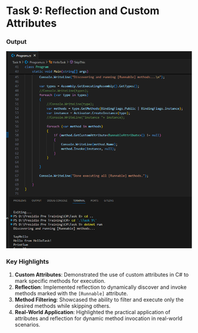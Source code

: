# Task 9: Reflection and Custom Attributes

### Output

![Task 9 Output](image.png)

### Key Highlights

1. **Custom Attributes**: Demonstrated the use of custom attributes in C# to mark specific methods for execution.
2. **Reflection**: Implemented reflection to dynamically discover and invoke methods marked with the `[Runnable]` attribute.
3. **Method Filtering**: Showcased the ability to filter and execute only the desired methods while skipping others.
4. **Real-World Application**: Highlighted the practical application of attributes and reflection for dynamic method invocation in real-world scenarios.
